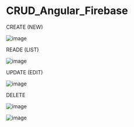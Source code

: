 # CRUD_Angular_Firebase

CREATE (NEW)

![image](https://user-images.githubusercontent.com/72418729/173932109-d84d9595-78ad-49e4-a730-fc56d4b24f01.png)


READE (LIST)

![image](https://user-images.githubusercontent.com/72418729/173932174-0ba7b5be-11e4-46ff-bcfe-74898236e6e9.png)


UPDATE (EDIT)

![image](https://user-images.githubusercontent.com/72418729/173932267-919ed6be-e440-4a78-81e4-29a24eea8c22.png)


DELETE

![image](https://user-images.githubusercontent.com/72418729/173932349-b6e1e290-fa99-415a-ab10-681dac7a3de6.png)


![image](https://user-images.githubusercontent.com/72418729/173932315-454e0b5d-567f-45da-a929-71b94c4b8a6a.png)
